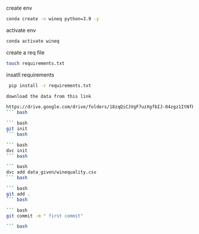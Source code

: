 create env 
```bash
conda create -n wineq python=3.9 -y

```

activate env
``` bash
conda activate wineq 

```
create a req file 
``` bash
touch requirements.txt
``` 


insatll requirements
``` bash
 pip install -r requirements.txt

```
``` bash
download the data from this link 

https://drive.google.com/drive/folders/18zqQiCJVgF7uzXgfbIJ-04zgz1ItNfF5?usp=sharing 
``` bash

``` bash 
git init 
``` bash

``` bash
dvc init 
``` bash

``` bash
dvc add data_given/winequality.csv
``` bash

``` bash
git add .
``` bash

``` bash
git commit -m " first commit"

``` bash